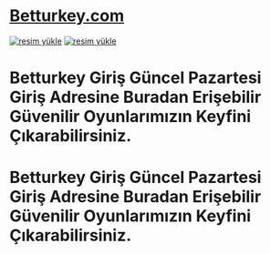 # <a href="https://tinyurl.com/betturkeygiri">Betturkey.com</a>

<a href="https://tinyurl.com/betturkeygiri"><img src="https://resmim.net/cdn/2024/12/03/DBPSL2.jpg" alt="resim yükle" border="0" /></a>
<a href="https://tinyurl.com/betturkeygiri"><img src="https://resmim.net/cdn/2024/12/03/DBPSL2.jpg" alt="resim yükle" border="0" /></a>
# Betturkey Giriş Güncel Pazartesi Giriş Adresine Buradan Erişebilir Güvenilir Oyunlarımızın Keyfini Çıkarabilirsiniz.
# Betturkey Giriş Güncel Pazartesi Giriş Adresine Buradan Erişebilir Güvenilir Oyunlarımızın Keyfini Çıkarabilirsiniz.
